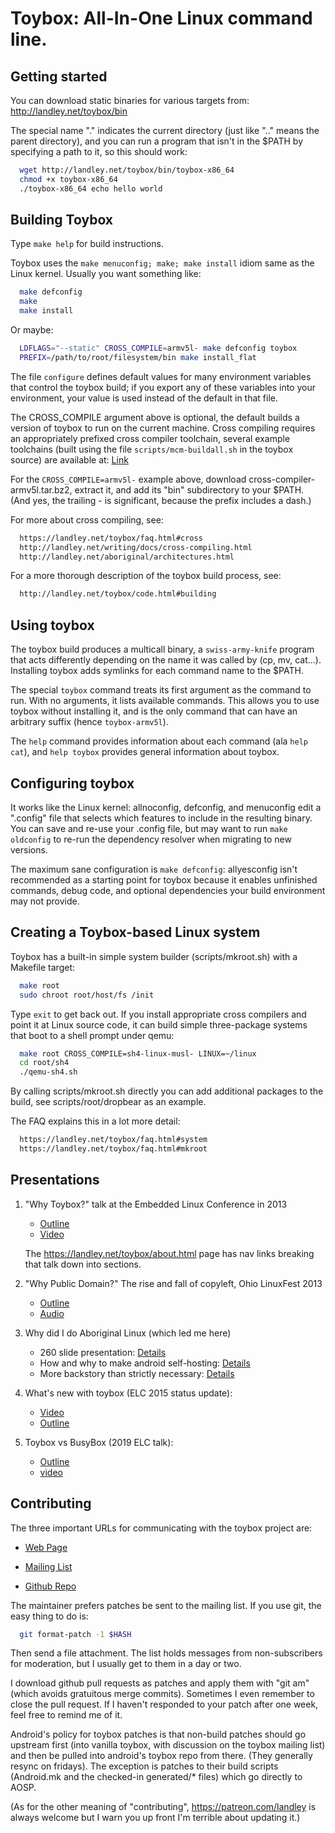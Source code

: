 # Toybox: All-In-One Linux command line.

## Getting started

You can download static binaries for various targets from:
http://landley.net/toybox/bin

The special name "." indicates the current directory (just like ".." means the parent directory), 
and you can run a program that isn't in the $PATH by specifying a path to it, so this should work:
```sh
  wget http://landley.net/toybox/bin/toybox-x86_64
  chmod +x toybox-x86_64
  ./toybox-x86_64 echo hello world
```
## Building Toybox

Type `make help` for build instructions.

Toybox uses the `make menuconfig; make; make install` idiom same as the Linux kernel. Usually you want something like:
```sh
  make defconfig
  make
  make install
```
Or maybe:
```sh
  LDFLAGS="--static" CROSS_COMPILE=armv5l- make defconfig toybox
  PREFIX=/path/to/root/filesystem/bin make install_flat
```
The file `configure` defines default values for many environment variables that control the toybox build;
 if you export any of these variables into your environment, your value is used instead of the default in that file.

The CROSS_COMPILE argument above is optional, the default builds a version of
toybox to run on the current machine. Cross compiling requires an appropriately
prefixed cross compiler toolchain, several example toolchains (built using
the file `scripts/mcm-buildall.sh` in the toybox source) are available at: [Link](https://mkroot.musl.cc/latest/)
  

For the `CROSS_COMPILE=armv5l-` example above, download
cross-compiler-armv5l.tar.bz2, extract it, and add its "bin" subdirectory to
your $PATH. (And yes, the trailing - is significant, because the prefix
includes a dash.)

For more about cross compiling, see:
```sh
  https://landley.net/toybox/faq.html#cross
  http://landley.net/writing/docs/cross-compiling.html
  http://landley.net/aboriginal/architectures.html
```
For a more thorough description of the toybox build process, see:
```sh
  http://landley.net/toybox/code.html#building
```
## Using toybox

The toybox build produces a multicall binary, a `swiss-army-knife` program that acts differently 
depending on the name it was called by (cp, mv, cat...).
Installing toybox adds symlinks for each command name to the $PATH.

The special `toybox` command treats its first argument as the command to run.
 With no arguments, it lists available commands. This allows you to use toybox without installing it, 
 and is the only command that can have an arbitrary suffix (hence `toybox-armv5l`).

The `help` command provides information about each command (ala `help cat`),
and `help toybox` provides general information about toybox.

## Configuring toybox

It works like the Linux kernel: allnoconfig, defconfig, and menuconfig edit a ".config" 
file that selects which features to include in the resulting binary. You can save and re-use your
 .config file, but may want to run `make oldconfig` to re-run the dependency resolver when migrating to new versions.

The maximum sane configuration is `make defconfig`: allyesconfig isn't recommended as a starting point for
 toybox because it enables unfinished commands, debug code, and optional dependencies your build environment may not provide.

## Creating a Toybox-based Linux system

Toybox has a built-in simple system builder (scripts/mkroot.sh) with a
Makefile target:
```sh
  make root
  sudo chroot root/host/fs /init
```
Type `exit` to get back out. If you install appropriate cross compilers and
point it at Linux source code, it can build simple three-package systems
that boot to a shell prompt under qemu:
```sh
  make root CROSS_COMPILE=sh4-linux-musl- LINUX=~/linux
  cd root/sh4
  ./qemu-sh4.sh
```
By calling scripts/mkroot.sh directly you can add additional packages
to the build, see scripts/root/dropbear as an example.

The FAQ explains this in a lot more detail:
```sh
  https://landley.net/toybox/faq.html#system
  https://landley.net/toybox/faq.html#mkroot
```

## Presentations

1) "Why Toybox?" talk at the Embedded Linux Conference in 2013

   * [Outline](http://landley.net/talks/celf-2013.txt)
   * [Video](http://youtu.be/SGmtP5Lg_t0)

    The https://landley.net/toybox/about.html page has nav links breaking that talk down into sections.

2) "Why Public Domain?" The rise and fall of copyleft, Ohio LinuxFest 2013

   * [Outline](http://landley.net/talks/ohio-2013.txt)
   * [Audio](https://archive.org/download/OhioLinuxfest2013/24-Rob_Landley-The_Rise_and_Fall_of_Copyleft.mp3)

3) Why did I do Aboriginal Linux (which led me here)

   * 260 slide presentation: [Details](https://speakerdeck.com/landley/developing-for-non-x86-targets-using-qemu)
   *  How and why to make android self-hosting: [Details](http://landley.net/aboriginal/about.html#selfhost)
   * More backstory than strictly necessary: [Details](https://landley.net/aboriginal/history.html)

4) What's new with toybox (ELC 2015 status update):

   * [Video](http://elinux.org/ELC_2015_Presentations)
   * [Outline](http://landley.net/talks/celf-2015.txt)

5) Toybox vs BusyBox (2019 ELC talk):

   * [Outline](http://landley.net/talks/elc-2019.txt)
   * [video](https://www.youtube.com/watch?v=MkJkyMuBm3g)

## Contributing

The three important URLs for communicating with the toybox project are:

  * [Web Page](http://landley.net/toybox)

  * [Mailing List](http://lists.landley.net/listinfo.cgi/toybox-landley.net)

  * [Github Repo](http://github.com/landley/toybox)

The maintainer prefers patches be sent to the mailing list. If you use git, the easy thing to do is:
```sh
  git format-patch -1 $HASH
```
Then send a file attachment. The list holds messages from non-subscribers for moderation, but I usually get to them in a day or two.

I download github pull requests as patches and apply them with  "git am"  (which avoids gratuitous merge commits). Sometimes I even remember to close the pull request.
If I haven't responded to your patch after one week, feel free to remind me of it.

Android's policy for toybox patches is that non-build patches should go upstream first (into vanilla toybox, with discussion on the toybox mailing list) and then be pulled into android's toybox repo from there. (They generally resync on fridays). The exception is patches to their build scripts 
(Android.mk and the checked-in generated/* files) which go directly to AOSP.

(As for the other meaning of "contributing", https://patreon.com/landley is always welcome but I warn you up front I'm terrible about updating it.)

